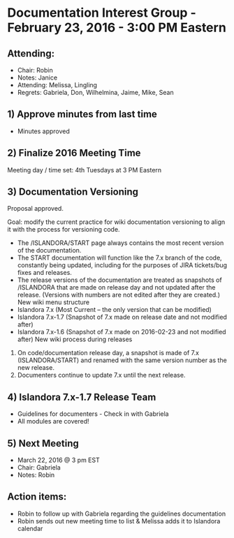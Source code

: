 # Documentation Interest Group - February 23, 2016 - 3:00 PM Eastern

## Attending:
* Chair: Robin
* Notes: Janice
* Attending: Melissa, Lingling 
* Regrets: Gabriela, Don, Wilhelmina, Jaime, Mike, Sean 

## 1) Approve minutes from last time
* Minutes approved

## 2) Finalize 2016 Meeting Time
  Meeting day / time set:  4th Tuesdays at 3 PM Eastern
 
## 3) Documentation Versioning
Proposal approved.

Goal: modify the current practice for wiki documentation versioning to align it with the process for versioning code.

* The /ISLANDORA/START page always contains the most recent version of the documentation. 
* The START documentation will function like the 7.x branch of the code, constantly being updated, including for the purposes of JIRA tickets/bug fixes and releases.
* The release versions of the documentation are treated as snapshots of /ISLANDORA that are made on release day and not updated after the release. (Versions with numbers are not edited after they are created.)
New wiki menu structure
* Islandora 7.x (Most Current – the only version that can be modified)
* Islandora 7.x-1.7 (Snapshot of 7.x made on release date and not modified after)
* Islandora 7.x-1.6 (Snapshot of 7.x made on 2016-02-23 and not modified after)
New wiki process during releases
1. On code/documentation release day, a snapshot is made of 7.x (ISLANDORA/START) and renamed with the same version number as the new release.
2. Documenters continue to update 7.x until the next release.

## 4) Islandora 7.x-1.7 Release Team
* Guidelines for documenters - Check in with Gabriela 
* All modules are covered!

## 5) Next Meeting
* March 22, 2016 @ 3 pm EST
* Chair: Gabriela
* Notes: Robin

## Action items:
* Robin to follow up with Gabriela regarding the guidelines documentation
* Robin sends out new meeting time to list & Melissa adds it to Islandora calendar